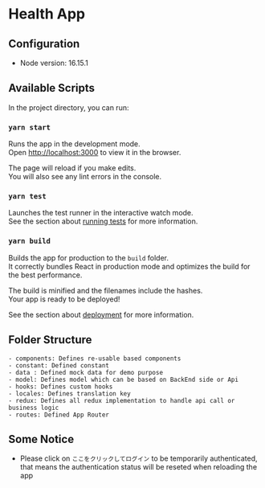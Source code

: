 # Health App

## Configuration

- Node version: 16.15.1

## Available Scripts

In the project directory, you can run:

### `yarn start`

Runs the app in the development mode.\
Open [http://localhost:3000](http://localhost:3000) to view it in the browser.

The page will reload if you make edits.\
You will also see any lint errors in the console.

### `yarn test`

Launches the test runner in the interactive watch mode.\
See the section about [running tests](https://facebook.github.io/create-react-app/docs/running-tests) for more information.

### `yarn build`

Builds the app for production to the `build` folder.\
It correctly bundles React in production mode and optimizes the build for the best performance.

The build is minified and the filenames include the hashes.\
Your app is ready to be deployed!

See the section about [deployment](https://facebook.github.io/create-react-app/docs/deployment) for more information.

## Folder Structure

```
- components: Defines re-usable based components
- constant: Defined constant
- data : Defined mock data for demo purpose
- model: Defines model which can be based on BackEnd side or Api
- hooks: Defines custom hooks
- locales: Defines translation key
- redux: Defines all redux implementation to handle api call or business logic
- routes: Defined App Router
```

## Some Notice

- Please click on `ここをクリックしてログイン` to be temporarily authenticated, that means the authentication status will be reseted when reloading the app
